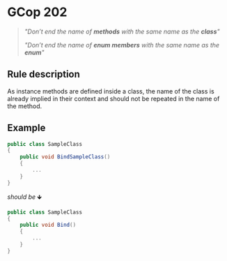 ﻿# GCop 202

> *"Don’t end the name of **methods** with the same name as the **class**"*
> 
> *"Don’t end the name of **enum members** with the same name as the **enum**"*

## Rule description

As instance methods are defined inside a class, the name of the class is already implied in their context and should not be repeated in the name of the method. 

## Example

```csharp
public class SampleClass
{
    public void BindSampleClass()
    {
        ...
    }
}
```

*should be* 🡻

```csharp
public class SampleClass
{
    public void Bind()
    {
        ...
    }
}
```